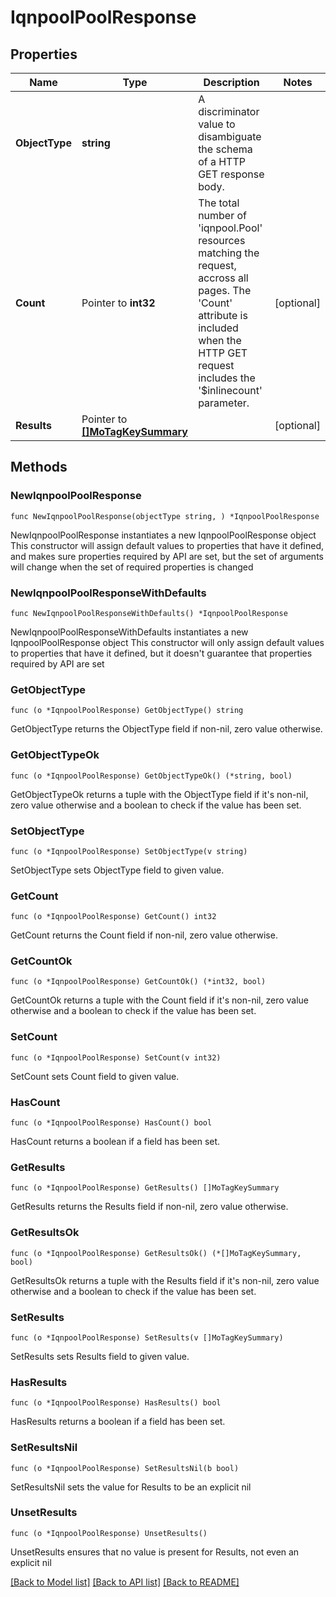 # IqnpoolPoolResponse

## Properties

Name | Type | Description | Notes
------------ | ------------- | ------------- | -------------
**ObjectType** | **string** | A discriminator value to disambiguate the schema of a HTTP GET response body. | 
**Count** | Pointer to **int32** | The total number of &#39;iqnpool.Pool&#39; resources matching the request, accross all pages. The &#39;Count&#39; attribute is included when the HTTP GET request includes the &#39;$inlinecount&#39; parameter. | [optional] 
**Results** | Pointer to [**[]MoTagKeySummary**](MoTagKeySummary.md) |  | [optional] 

## Methods

### NewIqnpoolPoolResponse

`func NewIqnpoolPoolResponse(objectType string, ) *IqnpoolPoolResponse`

NewIqnpoolPoolResponse instantiates a new IqnpoolPoolResponse object
This constructor will assign default values to properties that have it defined,
and makes sure properties required by API are set, but the set of arguments
will change when the set of required properties is changed

### NewIqnpoolPoolResponseWithDefaults

`func NewIqnpoolPoolResponseWithDefaults() *IqnpoolPoolResponse`

NewIqnpoolPoolResponseWithDefaults instantiates a new IqnpoolPoolResponse object
This constructor will only assign default values to properties that have it defined,
but it doesn't guarantee that properties required by API are set

### GetObjectType

`func (o *IqnpoolPoolResponse) GetObjectType() string`

GetObjectType returns the ObjectType field if non-nil, zero value otherwise.

### GetObjectTypeOk

`func (o *IqnpoolPoolResponse) GetObjectTypeOk() (*string, bool)`

GetObjectTypeOk returns a tuple with the ObjectType field if it's non-nil, zero value otherwise
and a boolean to check if the value has been set.

### SetObjectType

`func (o *IqnpoolPoolResponse) SetObjectType(v string)`

SetObjectType sets ObjectType field to given value.


### GetCount

`func (o *IqnpoolPoolResponse) GetCount() int32`

GetCount returns the Count field if non-nil, zero value otherwise.

### GetCountOk

`func (o *IqnpoolPoolResponse) GetCountOk() (*int32, bool)`

GetCountOk returns a tuple with the Count field if it's non-nil, zero value otherwise
and a boolean to check if the value has been set.

### SetCount

`func (o *IqnpoolPoolResponse) SetCount(v int32)`

SetCount sets Count field to given value.

### HasCount

`func (o *IqnpoolPoolResponse) HasCount() bool`

HasCount returns a boolean if a field has been set.

### GetResults

`func (o *IqnpoolPoolResponse) GetResults() []MoTagKeySummary`

GetResults returns the Results field if non-nil, zero value otherwise.

### GetResultsOk

`func (o *IqnpoolPoolResponse) GetResultsOk() (*[]MoTagKeySummary, bool)`

GetResultsOk returns a tuple with the Results field if it's non-nil, zero value otherwise
and a boolean to check if the value has been set.

### SetResults

`func (o *IqnpoolPoolResponse) SetResults(v []MoTagKeySummary)`

SetResults sets Results field to given value.

### HasResults

`func (o *IqnpoolPoolResponse) HasResults() bool`

HasResults returns a boolean if a field has been set.

### SetResultsNil

`func (o *IqnpoolPoolResponse) SetResultsNil(b bool)`

 SetResultsNil sets the value for Results to be an explicit nil

### UnsetResults
`func (o *IqnpoolPoolResponse) UnsetResults()`

UnsetResults ensures that no value is present for Results, not even an explicit nil

[[Back to Model list]](../README.md#documentation-for-models) [[Back to API list]](../README.md#documentation-for-api-endpoints) [[Back to README]](../README.md)


